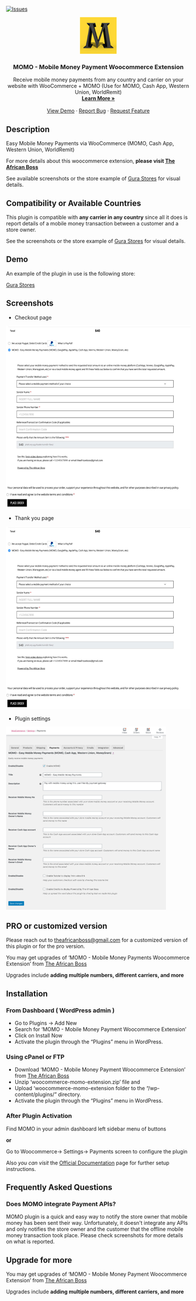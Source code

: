 [![Issues](https://img.shields.io/github/issues/theafricanboss/woocommerce-momo.svg?style=for-the-badge&logo=appveyor)](https://github.com/theafricanboss/woocommerce-momo/issues)

<p align="center">

  <a href="https://theafricanboss.com/momo">
    <img src="assets/icon-256x256.png" alt="MOMO Plugin logo" height="100" width="auto">
  </a>

  <h3 align="center">MOMO - Mobile Money Payment Woocommerce Extension</h3>

  <p align="center">
    Receive mobile money payments from any country and carrier on your website with WooCommerce + MOMO (Use for MOMO, Cash App, Western Union, WorldRemit)
    <br />
    <a href="https://theafricanboss.com/momo"><strong>Learn More »</strong></a>
    <br />
    <br />
    <a href="https://theafricanboss.com/momo">View Demo</a>
    ·
    <a href="https://github.com/theafricanboss/woocommerce-momo/issues">Report Bug</a>
    ·
    <a href="https://github.com/theafricanboss/woocommerce-momo/issues">Request Feature</a>
  </p>
</p>

## Description

Easy Mobile Money Payments via WooCommerce (MOMO, Cash App, Western Union, WorldRemit)

For more details about this woocommerce extension, **please visit [The African Boss](https://theafricanboss.com/momo)**

See available screenshots or the store example of [Gura Stores](https://gurastores.com/test/) for visual details.

## Compatibility or Available Countries

This plugin is compatible with **any carrier in any country** since all it does is report details of a mobile money transaction between a customer and a store owner.

See the screenshots or the store example of [Gura Stores](https://gurastores.com/test/) for visual details.

## Demo

An example of the plugin in use is the following store:

[Gura Stores](https://gurastores.com/test/)

## Screenshots

- Checkout page

<img src="assets/screenshot-1.jpg" alt="MOMO Plugin image" height="500" width="auto">

- Thank you page

<img src="assets/screenshot-2.jpg" alt="MOMO Plugin image" height="500" width="auto">

- Plugin settings

<img src="assets/screenshot-3.jpg" alt="MOMO Plugin image" height="500" width="auto">

## PRO or customized version

Please reach out to theafricanboss@gmail.com for a customized version of this plugin or for the pro version.

You may get upgrades of ‘MOMO - Mobile Money Payments Woocommerce Extension’ from [The African Boss](https://theafricanboss.com/momo)

Upgrades include **adding multiple numbers, different carriers, and more**

## Installation

### From Dashboard ( WordPress admin )

- Go to Plugins -> Add New
- Search for ‘MOMO - Mobile Money Payment Woocommerce Extension’
- Click on Install Now
- Activate the plugin through the “Plugins” menu in WordPress.

### Using cPanel or FTP

- Download ‘MOMO - Mobile Money Payment Woocommerce Extension’ from [The African Boss](https://theafricanboss.com/momo)
- Unzip ‘woocommerce-momo-extension.zip’ file and
- Upload ‘woocommerce-momo-extension folder to the “/wp-content/plugins/” directory.
- Activate the plugin through the “Plugins” menu in WordPress.

### After Plugin Activation

Find MOMO in your admin dashboard left sidebar menu of buttons

**or**

Go to Woocommerce-> Settings-> Payments screen to configure the plugin

Also _you can visit_ the [Official Documentation](https://github.com/theafricanboss/woocommerce-momo) page for further setup instructions.

## Frequently Asked Questions

### Does MOMO integrate Payment APIs?

MOMO plugin is a quick and easy way to notify the store owner that mobile money has been sent their way.
Unfortunately, it doesn't integrate any APIs and only notifies the store owner and the customer that the offline mobile money transaction took place.
Please check screenshots for more details on what is reported.

## Upgrade for more

You may get upgrades of ‘MOMO - Mobile Money Payment Woocommerce Extension’ from [The African Boss](https://theafricanboss.com/momo)

Upgrades include **adding multiple numbers, different carriers, and more**

